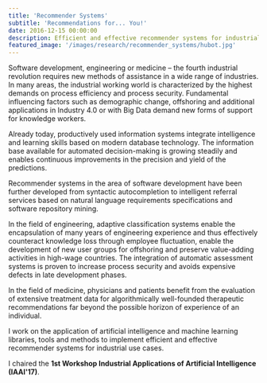 ```yaml
---
title: 'Recommender Systems'
subtitle: 'Recommendations for... You!'
date: 2016-12-15 00:00:00
description: Efficient and effective recommender systems for industrial use cases.
featured_image: '/images/research/recommender_systems/hubot.jpg'
---
```


Software development, engineering or medicine – the fourth industrial revolution requires new methods of assistance in a wide range of industries. In many areas, the industrial working world is characterized by the highest demands on process efficiency and process security. Fundamental influencing factors such as demographic change, offshoring and additional applications in Industry 4.0 or with Big Data demand new forms of support for knowledge workers.

Already today, productively used information systems integrate intelligence and learning skills based on modern database technology. The information base available for automated decision-making is growing steadily and enables continuous improvements in the precision and yield of the predictions.

Recommender systems in the area of software development have been further developed from syntactic autocompletion to intelligent referral services based on natural language requirements specifications and software repository mining.

In the field of engineering, adaptive classification systems enable the encapsulation of many years of engineering experience and thus effectively counteract knowledge loss through employee fluctuation, enable the development of new user groups for offshoring and preserve value-adding activities in high-wage countries. The integration of automatic assessment systems is proven to increase process security and avoids expensive defects in late development phases.

In the field of medicine, physicians and patients benefit from the evaluation of extensive treatment data for algorithmically well-founded therapeutic recommendations far beyond the possible horizon of experience of an individual.

I work on the application of artificial intelligence and machine learning libraries, tools and methods to implement efficient and effective recommender systems for industrial use cases.

I chaired the **1st Workshop Industrial Applications of Artificial Intelligence (IAAI'17)**.
